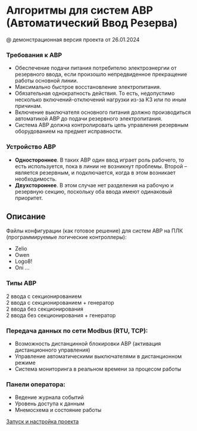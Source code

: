 # Алгоритмы для систем АВР (Автоматический Ввод Резерва)

@ демонстрационная версия проекта
от 26.01.2024

### Требования к АВР

* Обеспечение подачи питания потребителю электроэнергии от резервного ввода, если произошло непредвиденное прекращение работы основной линии.
* Максимально быстрое восстановление электропитания.
* Обязательная однократность действия. То есть, недопустимо несколько включений-отключений нагрузки из-за КЗ или по иным причинам.
* Включение выключателя основного питания должно производиться автоматикой АВР до подачи резервного электропитания.
* Система АВР должна контролировать цепь управления резервным оборудованием на предмет исправности.

### Устройство АВР

* **Одностороннее**. В таких АВР один ввод играет роль рабочего, то есть используется, пока в линии не возникнут проблемы. Второй – является резервным, и подключается, когда в этом возникает необходимость.
* **Двухстороннее**. В этом случае нет разделения на рабочую и резервную секцию, поскольку оба ввода имеют одинаковый приоритет.

## Описание

Файлы конфигурации (как готовое решение) для систем АВР на ПЛК (программируемые логические контроллеры):
* Zelio
* Owen
* Logo8!
* Oni ...

### Типы АВР
2 ввода с секционированием <br>
2 ввода с секционированием + генератор<br>
2 ввода без секционирования<br>
2 ввода без секционирования + генератор<br>

### Передача данных по сети **Modbus** (RTU, TCP):
* Возможность дистанцинной блокировки АВР (активация дистанционного управления)
* Управление автоматическими выключателями в дистанционном режиме
* Система мониторинга в реальном времени за процесом работы

### Панели оператора:
* Ведение журнала событий
* Уровень доступа к данным
* Мнемосхема и состояние работы

[Запуск и настройка проекта](Settings.md)
